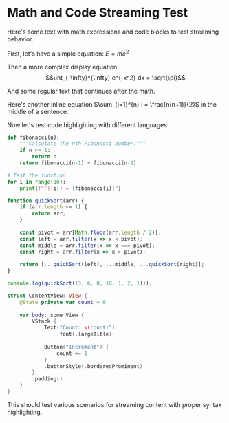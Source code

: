 # Math and Code Streaming Test

Here's some text with math expressions and code blocks to test streaming behavior.

First, let's have a simple equation: $E = mc^2$

Then a more complex display equation:
$$\int_{-\infty}^{\infty} e^{-x^2} dx = \sqrt{\pi}$$

And some regular text that continues after the math.

Here's another inline equation $\sum_{i=1}^{n} i = \frac{n(n+1)}{2}$ in the middle of a sentence.

Now let's test code highlighting with different languages:

```python
def fibonacci(n):
    """Calculate the nth Fibonacci number."""
    if n <= 1:
        return n
    return fibonacci(n-1) + fibonacci(n-2)

# Test the function
for i in range(10):
    print(f"F({i}) = {fibonacci(i)}")
```

```javascript
function quickSort(arr) {
    if (arr.length <= 1) {
        return arr;
    }
    
    const pivot = arr[Math.floor(arr.length / 2)];
    const left = arr.filter(x => x < pivot);
    const middle = arr.filter(x => x === pivot);
    const right = arr.filter(x => x > pivot);
    
    return [...quickSort(left), ...middle, ...quickSort(right)];
}

console.log(quickSort([3, 6, 8, 10, 1, 2, 1]));
```

```swift
struct ContentView: View {
    @State private var count = 0
    
    var body: some View {
        VStack {
            Text("Count: \(count)")
                .font(.largeTitle)
            
            Button("Increment") {
                count += 1
            }
            .buttonStyle(.borderedProminent)
        }
        .padding()
    }
}
```

This should test various scenarios for streaming content with proper syntax highlighting.